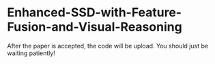# Enhanced-SSD-with-Feature-Fusion-and-Visual-Reasoning
After the paper is accepted, the code will be upload. You should just be waiting patiently!
